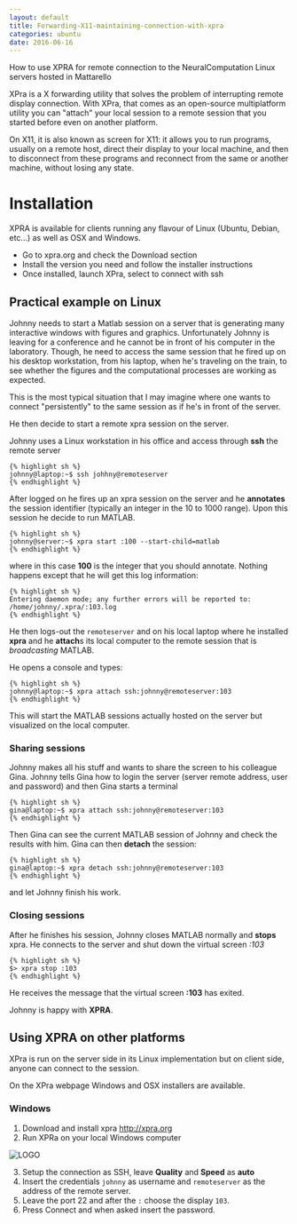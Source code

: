 ```yaml
---
layout: default
title: Forwarding-X11-maintaining-connection-with-xpra
categories: ubuntu
date: 2016-06-16
---
```


How to use XPRA for remote connection to the NeuralComputation Linux servers hosted in Mattarello

XPra is a X forwarding utility that solves the problem of interrupting remote display connection.
With XPra, that comes as an open-source multiplatform utility you can "attach" your local session to a remote session that you started before even on another platform.

On X11, it is also known as screen for X11: it allows you to run programs, usually on a remote host, direct their display to your local machine, and then to disconnect from these programs and reconnect from the same or another machine, without losing any state.

# Installation
XPRA is available for clients running any flavour of Linux (Ubuntu, Debian, etc...) as well as OSX and Windows.

- Go to xpra.org and check the Download section
- Install the version you need and follow the installer instructions
- Once installed, launch XPra, select to connect with ssh

## Practical example on Linux

Johnny needs to start a Matlab session on a server that is generating many interactive windows with figures and graphics. Unfortunately Johnny is leaving for a conference and he cannot be in front of his computer in the laboratory.
Though, he need to access the same session that he fired up on his desktop workstation, from his laptop, when he's traveling on the train, to see whether the figures and the computational processes are working as expected.

This is the most typical situation that I may imagine where one wants to connect "persistently" to the same session as if he's in front of the server.

He then decide to start a remote xpra session on the server.

Johnny uses a Linux workstation in his office and access through **ssh** the remote server

	{% highlight sh %}
    johnny@laptop:~$ ssh johhny@remoteserver
    {% endhighlight %}

After logged on he fires up an xpra session on the server and he **annotates** the session identifier (typically an integer in the 10 to 1000 range). Upon this session he decide to run MATLAB.

	{% highlight sh %}
    johnny@server:~$ xpra start :100 --start-child=matlab
    {% endhighlight %}

where in this case **100** is the integer that you should annotate. Nothing happens except that he will get this log information:

	{% highlight sh %}
    Entering daemon mode; any further errors will be reported to:
    /home/johnny/.xpra/:103.log
    {% endhighlight %}

He then logs-out the `remoteserver` and on his local laptop where he installed **xpra** and he **attach**s its local computer to the remote session that is *broadcasting* MATLAB.

He opens a console and types:

	{% highlight sh %}
    johnny@laptop:~$ xpra attach ssh:johnny@remoteserver:103
    {% endhighlight %}

This will start the MATLAB sessions actually hosted on the server but visualized on the local computer.

### Sharing sessions
Johnny makes all his stuff and wants to share the screen to his colleague Gina. Johnny tells Gina how to login the server (server remote address, user and password) and then Gina starts a terminal 

	{% highlight sh %}
    gina@laptop:~$ xpra attach ssh:johnny@remoteserver:103
    {% endhighlight %}

Then Gina can see the current MATLAB session of Johnny and check the results with him. Gina can then **detach** the session:

	{% highlight sh %}
    gina@laptop:~$ xpra detach ssh:johnny@remoteserver:103
    {% endhighlight %}

and let Johnny finish his work.

### Closing sessions
After he finishes his session, Johnny closes MATLAB normally and **stops** xpra.
He connects to the server and shut down the virtual screen *:103*

	{% highlight sh %}
    $> xpra stop :103
	{% endhighlight %}
	
He receives the message that the virtual screen **:103** has exited.

Johnny is happy with **XPRA**.

## Using XPRA on other platforms
XPra is run on the server side in its Linux implementation but on client side, anyone can connect to the session.

On the XPra webpage Windows and OSX installers are available.

### Windows
1. Download and install xpra http://xpra.org
2. Run XPRa on your local Windows computer 

![LOGO][Imgur]

3. Setup the connection as SSH, leave **Quality** and **Speed** as **auto**
4. Insert the credentials `johnny` as username and `remoteserver` as the address of the remote server. 
5. Leave the port 22 and after the `:` choose the display `103`.
6. Press Connect and when asked insert the password.


[Imgur]: http://i.imgur.com/tXDp5rj.png


